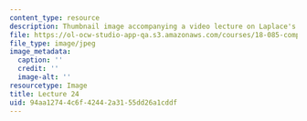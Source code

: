 ```yaml
---
content_type: resource
description: Thumbnail image accompanying a video lecture on Laplace's equation.
file: https://ol-ocw-studio-app-qa.s3.amazonaws.com/courses/18-085-computational-science-and-engineering-i-fall-2008/94aa12744c6f42442a3155dd26a1cddf_24.jpg
file_type: image/jpeg
image_metadata:
  caption: ''
  credit: ''
  image-alt: ''
resourcetype: Image
title: Lecture 24
uid: 94aa1274-4c6f-4244-2a31-55dd26a1cddf
---
```


